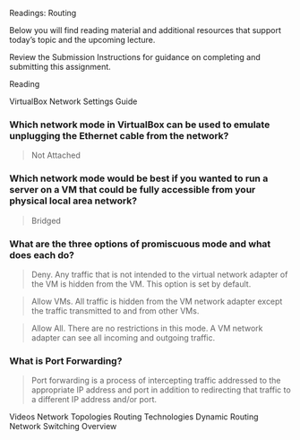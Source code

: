 Readings: Routing

Below you will find reading material and additional resources that support today’s topic and the upcoming lecture.

Review the Submission Instructions for guidance on completing and submitting this assignment.

Reading

VirtualBox Network Settings Guide

### Which network mode in VirtualBox can be used to emulate unplugging the Ethernet cable from the network?
> Not Attached

### Which network mode would be best if you wanted to run a server on a VM that could be fully accessible from your physical local area network?
> Bridged 

### What are the three options of promiscuous mode and what does each do?
>Deny. Any traffic that is not intended to the virtual network adapter of the VM is hidden from the VM. This option is set by default.

>Allow VMs. All traffic is hidden from the VM network adapter except the traffic transmitted to and from other VMs.

>Allow All. There are no restrictions in this mode. A VM network adapter can see all incoming and outgoing traffic.

### What is Port Forwarding?
>Port forwarding is a process of intercepting traffic addressed to the appropriate IP address and port in addition to redirecting that traffic to a different IP address and/or port.


Videos
Network Topologies
Routing Technologies
Dynamic Routing
Network Switching Overview